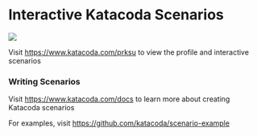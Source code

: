 # Interactive Katacoda Scenarios

[![](http://shields.katacoda.com/katacoda/prksu/count.svg)](https://www.katacoda.com/prksu "Get your profile on Katacoda.com")

Visit https://www.katacoda.com/prksu to view the profile and interactive scenarios

### Writing Scenarios
Visit https://www.katacoda.com/docs to learn more about creating Katacoda scenarios

For examples, visit https://github.com/katacoda/scenario-example
